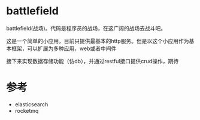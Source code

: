 # battlefield
battlefield(战场)。代码是程序员的战场，在这广阔的战场去战斗吧。

这是一个简单的小应用，目前只提供最基本的http服务。但是以这个小应用作为基本框架，可以扩展为多种应用，web或者中间件

接下来实现数据存储功能（仿db），并通过restful接口提供crud操作，期待

# 参考
+ elasticsearch
+ rocketmq